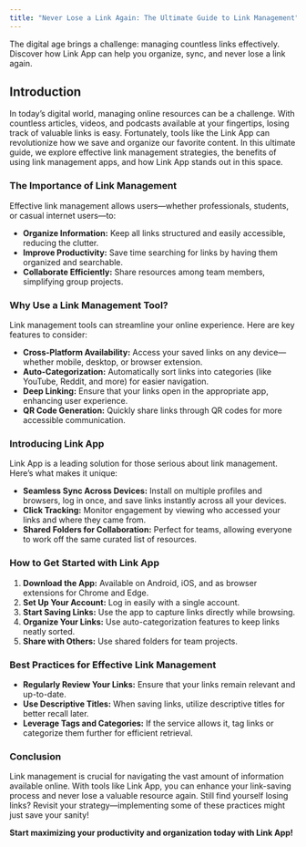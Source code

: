 ```yaml
---
title: "Never Lose a Link Again: The Ultimate Guide to Link Management"
---
```


The digital age brings a challenge: managing countless links effectively. Discover how Link App can help you organize, sync, and never lose a link again.

## Introduction
In today’s digital world, managing online resources can be a challenge. With countless articles, videos, and podcasts available at your fingertips, losing track of valuable links is easy. Fortunately, tools like the Link App can revolutionize how we save and organize our favorite content. In this ultimate guide, we explore effective link management strategies, the benefits of using link management apps, and how Link App stands out in this space.  

### The Importance of Link Management
Effective link management allows users—whether professionals, students, or casual internet users—to:
- **Organize Information:** Keep all links structured and easily accessible, reducing the clutter.
- **Improve Productivity:** Save time searching for links by having them organized and searchable.
- **Collaborate Efficiently:** Share resources among team members, simplifying group projects.

### Why Use a Link Management Tool?  
Link management tools can streamline your online experience. Here are key features to consider:
- **Cross-Platform Availability:** Access your saved links on any device—whether mobile, desktop, or browser extension.
- **Auto-Categorization:** Automatically sort links into categories (like YouTube, Reddit, and more) for easier navigation.
- **Deep Linking:** Ensure that your links open in the appropriate app, enhancing user experience.
- **QR Code Generation:** Quickly share links through QR codes for more accessible communication.

### Introducing Link App  
Link App is a leading solution for those serious about link management. Here’s what makes it unique:
- **Seamless Sync Across Devices:** Install on multiple profiles and browsers, log in once, and save links instantly across all your devices.
- **Click Tracking:** Monitor engagement by viewing who accessed your links and where they came from.  
- **Shared Folders for Collaboration:** Perfect for teams, allowing everyone to work off the same curated list of resources.

### How to Get Started with Link App  
1. **Download the App:** Available on Android, iOS, and as browser extensions for Chrome and Edge.
2. **Set Up Your Account:** Log in easily with a single account.
3. **Start Saving Links:** Use the app to capture links directly while browsing.
4. **Organize Your Links:** Use auto-categorization features to keep links neatly sorted.
5. **Share with Others:** Use shared folders for team projects.

### Best Practices for Effective Link Management  
- **Regularly Review Your Links:** Ensure that your links remain relevant and up-to-date.
- **Use Descriptive Titles:** When saving links, utilize descriptive titles for better recall later.
- **Leverage Tags and Categories:** If the service allows it, tag links or categorize them further for efficient retrieval.

### Conclusion  
Link management is crucial for navigating the vast amount of information available online. With tools like Link App, you can enhance your link-saving process and never lose a valuable resource again. Still find yourself losing links? Revisit your strategy—implementing some of these practices might just save your sanity!  

**Start maximizing your productivity and organization today with Link App!**